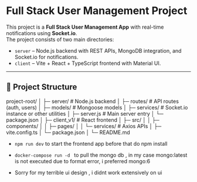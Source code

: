 # Full Stack User Management Project

This project is a **Full Stack User Management App** with real-time notifications using **Socket.io**.  
The project consists of two main directories:

- `server` – Node.js backend with REST APIs, MongoDB integration, and Socket.io for notifications.
- `client` – Vite + React + TypeScript frontend with Material UI.

---

## 📁 Project Structure

project-root/
│
├─ server/ # Node.js backend
│ ├─ routes/ # API routes (auth, users)
│ ├─ models/ # Mongoose models
│ ├─ services/ # Socket.io instance or other utilities
│ ├─ server.js # Main server entry
│ └─ package.json
│
├─ client_v1/ # React frontend
│ ├─ src/
│ │ ├─ components/
│ │ ├─ pages/
│ │ └─ services/ # Axios APIs
│ ├─ vite.config.ts
│ └─ package.json
│
└─ README.md

- `npm run dev` to start the frontend app before that do npm install 
- `docker-compose run -d ` to pull the mongo db , in my case mongo:latest is not executed due to format error, i preferred mongo:6

- Sorry for my terrible ui design , i didnt work extensively on ui 